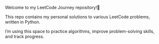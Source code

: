 Welcome to my LeetCode Journey repository!🚀

This repo contains my personal solutions to various LeetCode problems, written in Python.

I’m using this space to practice algorithms, improve problem-solving skills, and track progress.

